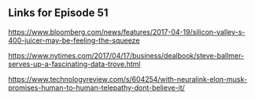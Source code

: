 ## Links for Episode 51

https://www.bloomberg.com/news/features/2017-04-19/silicon-valley-s-400-juicer-may-be-feeling-the-squeeze

https://www.nytimes.com/2017/04/17/business/dealbook/steve-ballmer-serves-up-a-fascinating-data-trove.html

https://www.technologyreview.com/s/604254/with-neuralink-elon-musk-promises-human-to-human-telepathy-dont-believe-it/
